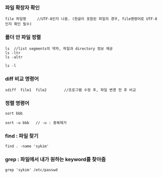 ### 파일 확장자 확인
~~~linux
file 파일명     //UTF-8인지 나옴. (한글이 포함된 파일의 경우, file명령어로 UTF-8인지 확인 필수)
~~~

### 폴더 안 파일 정렬
~~~linux
ls  //list segments의 약자, 파일과 directory 정보 제공
ls -ltr
ls -altr

ls -l
~~~

### diff 비교 명령어
~~~linux
sdiff  file1  file2        //프로그램 수정 후, 파일 변경 전 후 비교
~~~

### 정렬 명령어
~~~linux
sort bbb

sort -u bbb   // -u : 중복제거
~~~


### find : 파일 찾기
~~~linux
find . -name 'sykim'
~~~


### grep : 파일에서 내가 원하는 keyword를 찾아줌
~~~linux
grep 'sykim' /etc/passwd

~~~
